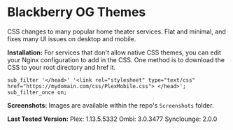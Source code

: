 # Blackberry OG Themes
CSS changes to many popular home theater services. Flat and minimal, and fixes many UI issues on desktop and mobile. 

**Installation:**
For services that don't allow native CSS themes, you can edit your Nginx configuration to add in the CSS. One method is to download the CSS to your root directory and href it.
```
sub_filter '</head>' '<link rel="stylesheet" type="text/css" href="https://mydomain.com/css/PlexMobile.css"> </head>';
sub_filter_once on;
```

**Screenshots:**
Images are available within the repo's `Screenshots` folder.

**Last Tested Version:**
Plex: 1.13.5.5332
Ombi: 3.0.3477
Synclounge: 2.0.0
